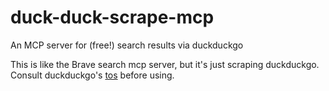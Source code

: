 # duck-duck-scrape-mcp
An MCP server for (free!) search results via duckduckgo

This is like the Brave search mcp server, but it's just scraping duckduckgo. Consult duckduckgo's [tos](https://duckduckgo.com/tos) before using.